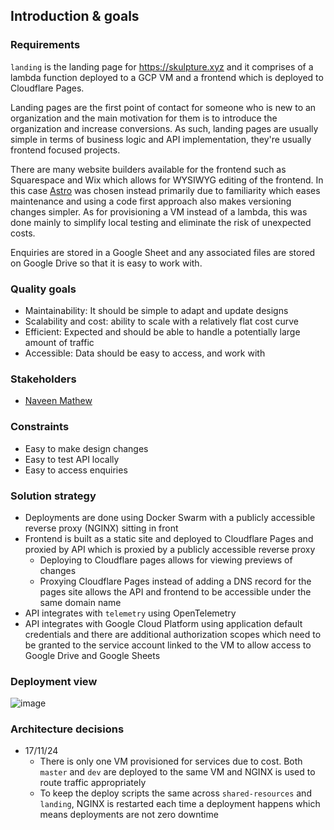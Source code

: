 ## Introduction & goals
### Requirements
`landing` is the landing page for https://skulpture.xyz and it comprises of a lambda function deployed to a GCP VM and a frontend which is deployed to Cloudflare Pages. 

Landing pages are the first point of contact for someone who is new to an organization and the main motivation for them is to introduce the organization and increase conversions. As such, landing pages are usually simple in terms of business logic and API implementation, they're usually frontend focused projects.

There are many website builders available for the frontend such as Squarespace and Wix which allows for WYSIWYG editing of the frontend. In this case [Astro](https://astro.build) was chosen instead primarily due to familiarity which eases maintenance and using a code first approach also makes versioning changes simpler. As for provisioning a VM instead of a lambda, this was done mainly to simplify local testing and eliminate the risk of unexpected costs. 

Enquiries are stored in a Google Sheet and any associated files are stored on Google Drive so that it is easy to work with.

### Quality goals
- Maintainability: It should be simple to adapt and update designs
- Scalability and cost: ability to scale with a relatively flat cost curve
- Efficient: Expected and should be able to handle a potentially large amount of traffic
- Accessible: Data should be easy to access, and work with

### Stakeholders
- [Naveen Mathew](mailto:naveen@skulpture.xyz)

### Constraints
- Easy to make design changes
- Easy to test API locally
- Easy to access enquiries

### Solution strategy
- Deployments are done using Docker Swarm with a publicly accessible reverse proxy (NGINX) sitting in front
- Frontend is built as a static site and deployed to Cloudflare Pages and proxied by API which is proxied by a publicly accessible reverse proxy
  - Deploying to Cloudflare pages allows for viewing previews of changes
  - Proxying Cloudflare Pages instead of adding a DNS record for the pages site allows the API and frontend to be accessible under the same domain name
- API integrates with `telemetry` using OpenTelemetry
- API integrates with Google Cloud Platform using application default credentials and there are additional authorization scopes which need to be granted to the service account linked to the VM to allow access to Google Drive and Google Sheets

### Deployment view
![image](https://github.com/user-attachments/assets/12f0849e-d2ca-4a22-9c3c-79eb3a5697fc)

### Architecture decisions
- 17/11/24
  - There is only one VM provisioned for services due to cost. Both `master` and `dev` are deployed to the same VM and NGINX is used to route traffic appropriately
  - To keep the deploy scripts the same across `shared-resources` and `landing`, NGINX is restarted each time a deployment happens which means deployments are not zero downtime
